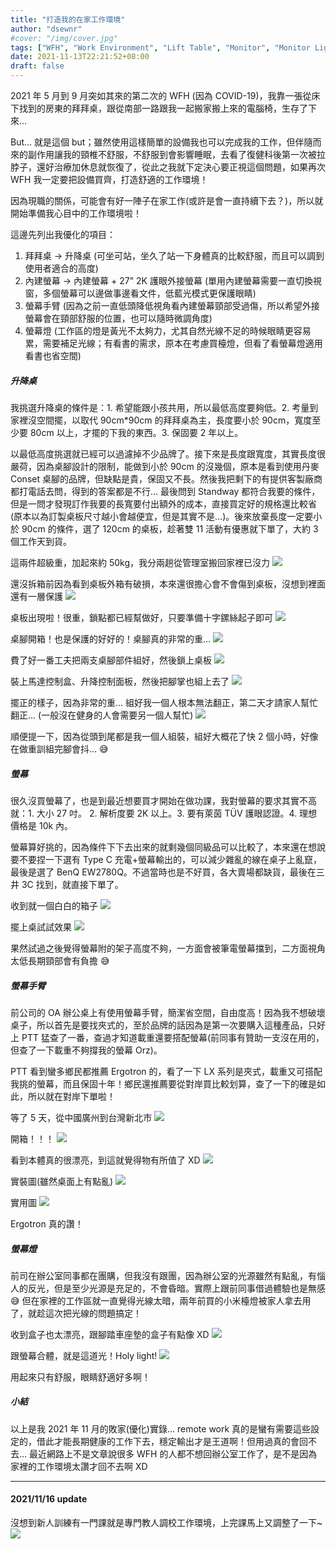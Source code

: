 ```yaml
---
title: "打造我的在家工作環境"
author: "dsewnr"
#cover: "/img/cover.jpg"
tags: ["WFH", "Work Environment", "Lift Table", "Monitor", "Monitor Light"]
date: 2021-11-13T22:21:52+08:00
draft: false
---
```


2021 年 5 月到 9 月突如其來的第二次的 WFH (因為 COVID-19)，我靠一張從床下找到的房東的拜拜桌，跟從南部一路跟我一起搬家搬上來的電腦椅，生存了下來…

But... 就是這個 but；雖然使用這樣簡單的設備我也可以完成我的工作，但伴隨而來的副作用讓我的頸椎不舒服，不舒服到會影響睡眠，去看了復健科後第一次被拉脖子，還好治療加休息就恢復了，從此之我就下定決心要正視這個問題，如果再次 WFH 我一定要把設備買齊，打造舒適的工作環境！

因為現職的關係，可能會有好一陣子在家工作(或許是會一直持續下去？)，所以就開始準備我心目中的工作環境啦！

這邊先列出我優化的項目：
1. 拜拜桌 -> 升降桌 (可坐可站，坐久了站一下身體真的比較舒服，而且可以調到使用者適合的高度)
2. 內建螢幕 -> 內建螢幕 + 27" 2K 護眼外接螢幕 (單用內建螢幕需要一直切換視窗，多個螢幕可以邊做事邊看文件，低藍光模式更保護眼睛)
3. 螢幕手臂 (因為之前一直低頭降低視角看內建螢幕頸部受過傷，所以希望外接螢幕會在頸部舒服的位置，也可以隨時微調角度)
4. 螢幕燈 (工作區的燈是黃光不太夠力，尤其自然光線不足的時候眼睛更容易累，需要補足光線；有看書的需求，原本在考慮買檯燈，但看了看螢幕燈適用看書也省空間)

##### 升降桌

我挑選升降桌的條件是：1. 希望能跟小孩共用，所以最低高度要夠低。2. 考量到家裡沒空間擺，以取代 90cm\*90cm 的拜拜桌為主，長度要小於 90cm，寬度至少要 80cm 以上，才擺的下我的東西。3. 保固要 2 年以上。

以最低高度挑選就已經可以過濾掉不少品牌了。接下來是長度跟寬度，其實長度很嚴荷，因為桌腳設計的限制，能做到小於 90cm 的沒幾個，原本是看到使用丹麥 Conset 桌腳的品牌，但缺點是貴，保固又不長。然後我把剩下的有提供客製廠商都打電話去問，得到的答案都是不行… 最後問到 Standway 都符合我要的條件，但是一問才發現訂作我要的長寬要付出額外的成本，直接買定好的規格還比較省(原本以為訂製桌板尺寸越小會越便宜，但是其實不是…)。後來放棄長度一定要小於 90cm 的條件，選了 120cm 的桌板，趁著雙 11 活動有優惠就下單了，大約 3 個工作天到貨。

這兩件超級重，加起來約 50kg，我分兩趟從管理室搬回家裡已沒力
![](/images/build-my-work-environment-at-home-0.jpg)

還沒拆箱前因為看到桌板外箱有破損，本來還很擔心會不會傷到桌板，沒想到裡面還有一層保護
![](/images/build-my-work-environment-at-home-1.jpg)

桌板出現啦！很重，鎖點都已經幫做好，只要準備十字鏍絲起子即可
![](/images/build-my-work-environment-at-home-2.jpg)

桌腳開箱！也是保護的好好的！桌腳真的非常的重…
![](/images/build-my-work-environment-at-home-3.jpg)

費了好一番工夫把兩支桌腳部件組好，然後鎖上桌板
![](/images/build-my-work-environment-at-home-4.jpg)

裝上馬達控制盒、升降控制面板，然後把腳掌也組上去了
![](/images/build-my-work-environment-at-home-5.jpg)

擺正的樣子，因為非常的重… 組好我一個人根本無法翻正，第二天才請家人幫忙翻正… (一般沒在健身的人會需要另一個人幫忙)
![](/images/build-my-work-environment-at-home-6.jpg)

順便提一下，因為從頭到尾都是我一個人組裝，組好大概花了快 2 個小時，好像在做重訓組完腳會抖… 😅

##### 螢幕

很久沒買螢幕了，也是到最近想要買才開始在做功課，我對螢幕的要求其實不高就：1. 大小 27 吋。 2. 解析度要 2K 以上。3. 要有萊茵 TÜV 護眼認證。4. 理想價格是 10k 內。

螢幕算好挑的，因為條件下下去出來的就剩幾個同級品可以比較了，本來還在想說要不要捏一下選有 Type C 充電+螢幕輸出的，可以減少雜亂的線在桌子上亂竄，最後是選了 BenQ EW2780Q。不過當時也是不好買，各大賣場都缺貨，最後在三井 3C 找到，就直接下單了。
  
收到就一個白白的箱子
![](/images/build-my-work-environment-at-home-7.jpg)

擺上桌試試效果
![](/images/build-my-work-environment-at-home-8.jpg)

果然試過之後覺得螢幕附的架子高度不夠，一方面會被筆電螢幕擋到，二方面視角太低長期頸部會有負擔 😅

##### 螢幕手臂

前公司的 OA 辦公桌上有使用螢幕手臂，簡潔省空間，自由度高！因為我不想破壞桌子，所以首先是要找夾式的，至於品牌的話因為是第一次要購入這種產品，只好上 PTT 猛查了一番，查過才知道載重還要搭配螢幕(前同事有贊助一支沒在用的，但查了一下載重不夠撐我的螢幕 Orz)。

PTT 看到蠻多鄉民都推薦 Ergotron 的，看了一下 LX 系列是夾式，載重又可搭配我挑的螢幕，而且保固十年！鄉民還推薦要從對岸買比較划算，查了一下的確是如此，所以就在對岸下單啦！

等了 5 天，從中國廣州到台灣新北市
![](/images/build-my-work-environment-at-home-9.jpg)

開箱！！！
![](/images/build-my-work-environment-at-home-10.jpg)

看到本體真的很漂亮，到這就覺得物有所值了 XD
![](/images/build-my-work-environment-at-home-11.jpg)

實裝圖(雖然桌面上有點亂)
![](/images/build-my-work-environment-at-home-12.jpg)

實用圖
![](/images/build-my-work-environment-at-home-13.jpg)

Ergotron 真的讚！

##### 螢幕燈

前司在辦公室同事都在團購，但我沒有跟團，因為辦公室的光源雖然有點亂，有惱人的反光，但是至少光源是充足的，不會昏暗。實際上跟前同事借過體驗也是無感 😅 但在家裡的工作區就一直覺得光線太暗，兩年前買的小米檯燈被家人拿去用了，就趁這次把光線的問題搞定！

收到盒子也太漂亮，跟腳踏車座墊的盒子有點像 XD
![](/images/build-my-work-environment-at-home-14.jpg)

跟螢幕合體，就是這道光！Holy light!
![](/images/build-my-work-environment-at-home-15.jpg)

用起來只有舒服，眼睛舒適好多啊！

##### 小結
以上是我 2021 年 11 月的敗家(優化)實錄… remote work 真的是蠻有需要這些設定的，借此才能長期健康的工作下去，穩定輸出才是王道啊！但用過真的會回不去… 最近網路上不是文章說很多 WFH 的人都不想回辦公室工作了，是不是因為家裡的工作環境太讚才回不去啊 XD 

---
#### 2021/11/16 update

沒想到新人訓練有一門課就是專門教人調校工作環境，上完課馬上又調整了一下~
![](/images/build-my-work-environment-at-home-16.jpg)
